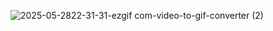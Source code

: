 ![2025-05-2822-31-31-ezgif com-video-to-gif-converter (2)](https://github.com/user-attachments/assets/a1f006dd-dc91-4a00-b163-d6765dcd16c3)
